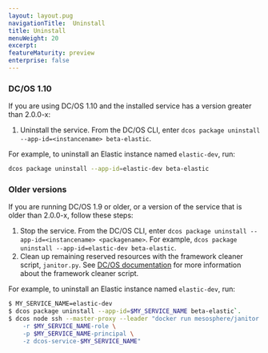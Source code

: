 ```yaml
---
layout: layout.pug
navigationTitle:  Uninstall
title: Uninstall
menuWeight: 20
excerpt:
featureMaturity: preview
enterprise: false
---
```


<!-- This source repo for this topic is https://github.com/mesosphere/dcos-commons -->


<!-- THIS CONTENT DUPLICATES THE DC/OS OPERATION GUIDE -->

### DC/OS 1.10

If you are using DC/OS 1.10 and the installed service has a version greater than 2.0.0-x:

1. Uninstall the service. From the DC/OS CLI, enter `dcos package uninstall --app-id=<instancename> beta-elastic`.

For example, to uninstall an Elastic instance named `elastic-dev`, run:

```bash
dcos package uninstall --app-id=elastic-dev beta-elastic
```

### Older versions

If you are running DC/OS 1.9 or older, or a version of the service that is older than 2.0.0-x, follow these steps:

1. Stop the service. From the DC/OS CLI, enter `dcos package uninstall --app-id=<instancename> <packagename>`.
   For example, `dcos package uninstall --app-id=elastic-dev beta-elastic`.
1. Clean up remaining reserved resources with the framework cleaner script, `janitor.py`. See [DC/OS documentation](/1.10/deploying-services/uninstall/#framework-cleaner) for more information about the framework cleaner script.

For example, to uninstall an Elastic instance named `elastic-dev`, run:

```bash
$ MY_SERVICE_NAME=elastic-dev
$ dcos package uninstall --app-id=$MY_SERVICE_NAME beta-elastic`.
$ dcos node ssh --master-proxy --leader "docker run mesosphere/janitor /janitor.py \
    -r $MY_SERVICE_NAME-role \
    -p $MY_SERVICE_NAME-principal \
    -z dcos-service-$MY_SERVICE_NAME"
```

<!-- END DUPLICATE BLOCK -->
